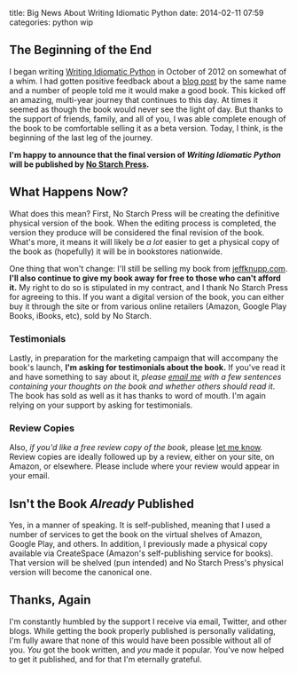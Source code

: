title: Big News About Writing Idiomatic Python
date: 2014-02-11 07:59
categories: python wip

## The Beginning of the End

I began writing [Writing Idiomatic Python](https://www.jeffknupp.com/writing-idiomatic-python-ebook)
in October of 2012 on somewhat of a whim. I had gotten positive feedback about a
[blog post](http://www.jeffknupp.com/blog/2012/10/04/writing-idiomatic-python/) by the same name
and a number of people told me it would make a good book. This kicked off an
amazing, multi-year journey that continues to this day. At times it seemed as
though the book would never see the light of day. But thanks to the support of
friends, family, and all of you, I was able complete enough of the book to be
comfortable selling it as a beta version. Today, I think, is the beginning 
of the last leg of the journey.

**I'm happy to announce that the final version of *Writing Idiomatic Python* will be published by [No Starch Press](http://www.nostarch.com).**

<!--more-->

## What Happens Now?

What does this mean? First, No Starch Press will be creating the definitive physical version of the book. 
When the editing process is completed, the version they produce will be
considered the final revision of the book. What's more, it means it will likely
be *a lot* easier to get a physical copy of the book as (hopefully) it will be
in bookstores nationwide.

One thing that won't change: I'll still be selling my book from
[jeffknupp.com](https://www.jeffknupp.com/writing-idiomatic-python-ebook).
**I'll also continue to give my book away for free to those who can't afford it.**
My right to do so is stipulated in my contract, and I thank No Starch Press for
agreeing to this. If you want a digital version of the book, you can either buy
it through the site or from various online retailers (Amazon, Google Play Books, iBooks, etc),
sold by No Starch. 

### Testimonials

Lastly, in preparation for the marketing campaign that will accompany the book's
launch, **I'm asking for testimonials about the book.** If you've read it and
have something to say about it, *please [email me](mailto:jeff@jeffknupp.com) with a few sentences containing your thoughts on the book and whether others should read it*. The book has sold as well as it has thanks to
word of mouth. I'm again relying on your support by asking for testimonials.

### Review Copies

Also, *if you'd like a free review copy of the book*, please [let me know](mailto:jeff@jeffknupp.com). Review copies
are ideally followed up by a review, either on your site, on Amazon, or
elsewhere. Please include where your review would appear in your email.

## Isn't the Book *Already* Published

Yes, in a manner of speaking. It is self-published, meaning that I used a
number of services to get the book on the virtual shelves of Amazon, Google
Play, and others. In addition, I previously made a physical copy available via CreateSpace
(Amazon's self-publishing service for books). That version will be shelved (pun
intended) and No Starch Press's physical version will become the canonical
one.

## Thanks, Again

I'm constantly humbled by the support I receive via email, Twitter, and other
blogs. While getting the book properly published is personally validating, I'm fully 
aware that none of this would have been possible without all of you. *You* got
the book written, and *you* made it popular. You've now helped to get it
published, and for that I'm eternally grateful.
